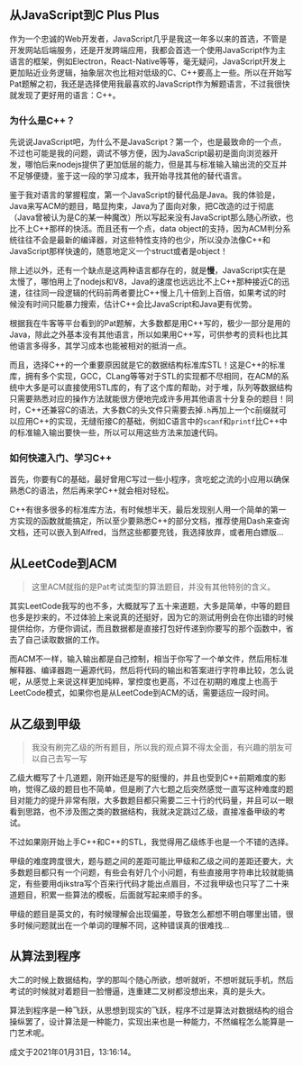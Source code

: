 ## 从JavaScript到C Plus Plus

作为一个忠诚的Web开发者，JavaScript几乎是我这一年多以来的首选，不管是开发网站后端服务，还是开发跨端应用，我都会首选一个使用JavaScript作为主语言的框架，例如Electron，React-Native等等，毫无疑问，JavaScript开发上更加贴近业务逻辑，抽象层次也比相对低级的C、C++要高上一些。所以在开始写Pat题解之初，我还是选择使用我最喜欢的JavaScript作为解题语言，不过我很快就发现了更好用的语言：C++。

### 为什么是C++？

先说说JavaScript吧，为什么不是JavaScript？第一个，也是最致命的一个点，不过也可能是我的问题，调试不够方便，因为JavaScript最初是面向浏览器开发，哪怕后来nodejs提供了更加低层的能力，但是其与标准输入输出流的交互并不足够便捷，鉴于这一段的学习成本，我开始寻找其他的替代语言。

鉴于我对语言的掌握程度，第一个JavaScript的替代品是Java。我的体验是，Java来写ACM的题目，略显拘束，Java为了面向对象，把C改造的过于彻底（Java曾被认为是C的某一种魔改）所以写起来没有JavaScript那么随心所欲，也比不上C++那样的快活。而且还有一个点，data object的支持，因为ACM判分系统往往不会是最新的编译器，对这些特性支持的也少，所以没办法像C++和JavaScript那样快速的，随意地定义一个struct或者是object！

除上述以外，还有一个缺点是这两种语言都存在的，就是**慢**，JavaScript实在是太慢了，哪怕用上了nodejs和V8，Java的速度也远远比不上C++那种接近C的迅速，往往同一段逻辑的代码前两者要比C++慢上几十倍到上百倍，如果考试的时候没有时间只能暴力搜索，估计C++会比JavaScript和Java更有优势。

根据我在牛客等平台看到的Pat题解，大多数都是用C++写的，极少一部分是用的Java，除此之外基本没有其他语言，所以如果用C++写，可供参考的资料也比其他语言多得多，其学习成本也能被相对的抵消一点。

而且，选择C++的一个重要原因就是它的数据结构标准库STL！这是C++的标准库，拥有多个实现，GCC，CLang等等对于STL的实现都不尽相同，在ACM的系统中大多是可以直接使用STL库的，有了这个库的帮助，对于堆，队列等数据结构只需要熟悉对应的操作方法就能很方便地完成许多用其他语言十分复杂的题目！同时，C++还兼容C的语法，大多数C的头文件只需要去掉`.h`再加上一个c前缀就可以应用C++的实现，无缝衔接C的基础，例如C语言中的`scanf`和`printf`比C++中的标准输入输出要快一些，所以可以用这些方法来加速代码。

### 如何快速入门、学习C++

首先，你要有C的基础，最好曾用C写过一些小程序，贪吃蛇之流的小应用以确保熟悉C的语法，然后再来学C++就会相对轻松。

C++有很多很多的标准库方法，有时候想半天，最后发现别人用一个简单的第一方实现的函数就能搞定，所以至少要熟悉C++的部分文档，推荐使用Dash来查询文档，还可以嵌入到Alfred，当然这些都要充钱，我选择放弃，或者用白嫖版...

## 从LeetCode到ACM

> 这里ACM就指的是Pat考试类型的算法题目，并没有其他特别的含义。

其实LeetCode我写的也不多，大概就写了五十来道题，大多是简单，中等的题目也多是抄来的，不过体验上来说真的还挺好，因为它的测试用例会在你出错的时候提供给你，方便你调试，而且数据都是直接打包好传递到你要写的那个函数中，省去了自己读取数据的工作。

而ACM不一样，输入输出都是自己控制，相当于你写了一个单文件，然后用标准解释器、编译器跑一遍源代码，然后将代码的输出和答案进行字符串比较，怎么说呢，从感觉上来说这样更加纯粹，掌控度也更高，不过在初期的难度上也高于LeetCode模式，如果你也是从LeetCode到ACM的话，需要适应一段时间。

## 从乙级到甲级

>  我没有刷完乙级的所有题目，所以我的观点算不得太全面，有兴趣的朋友可以自己去写一写

乙级大概写了十几道题，刚开始还是写的挺慢的，并且也受到C++前期难度的影响，觉得乙级的题目也不简单，但是刷了六七题之后突然感觉一直写这种难度的题目对能力的提升非常有限，大多数题目都只需要二三十行的代码量，并且可以一眼看到思路，也不涉及图之类的数据结构，我就决定跳过乙级，直接准备甲级的考试。

不过如果刚开始上手C++和C++的STL，我觉得用乙级练手也是一个不错的选择。

甲级的难度跨度很大，题与题之间的差距可能比甲级和乙级之间的差距还要大，大多数题目都只有一个问题，有些会有好几个小问题，有些直接用字符串比较就能搞定，有些要用djikstra写个百来行代码才能出点眉目，不过我甲级也只写了二十来道题目，积累一些算法的模板，后面就写起来顺手的多。

甲级的题目是英文的，有时候理解会出现偏差，导致怎么都想不明白哪里出错，很多时候问题就出在一个单词的理解不同，这种错误真的很难找...

## 从算法到程序

大二的时候上数据结构，学的那叫个随心所欲，想听就听，不想听就玩手机，然后考试的时候就对着题目一脸懵逼，连重建二叉树都没想出来，真的是头大。

算法到程序是一种飞跃，从思想到现实的飞跃，程序不过是算法对数据结构的组合操纵罢了，设计算法是一种能力，实现出来也是一种能力，不然编程怎么能算是一门艺术呢。

成文于2021年01月31日，13:16:14。


